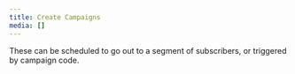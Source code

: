 ```yaml
---
title: Create Campaigns
media: []
---
```


These can be scheduled to go out to a segment of subscribers, or triggered by campaign code.